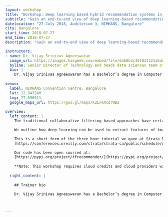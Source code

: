 ```yaml
---
layout: workshop
title: "Workshop: Deep learning based hybrid recommendation systems in TensorFlow"
subtitle: "Gain an end-to-end view of deep learning-based recommendation and learning-to-rank systems using TensorFlow"
datelocation: "27 July 2018, Auditorium 3, NIMHANS, Bangalore"
city: Bangalore
start_time: 2018-07-27
end_time: 2018-07-27
description: "Gain an end-to-end view of deep learning-based recommendation and learning-to-rank systems using TensorFlow"

instructors:
- name: Dr. Vijay Srinivas Agneeswaran
  image_url: https://images.hasgeek.com/embed/file/63b0b3c46f834321a5dd1d0fb5516bac
  byline: Senior Director of Technology and heads data sciences team of SapientRazorfish
  bio: |
    Dr. Vijay Srinivas Agneeswaran has a Bachelor’s degree in Computer Science & Engineering from SVCE, Madras University (1998), an MS (By Research) from IIT Madras in 2001, a PhD from IIT Madras (2008) and a post-doctoral research fellowship in the LSIR Labs, Swiss Federal Institute of Technology, Lausanne (EPFL). He is now a Senior Director of Technology and heads data sciences team of SapientRazorfish in India. He has spent the last ten years creating intellectual property and building products in the big data area in Oracle, Cognizant and Impetus. He has built PMML support into Spark/Storm and realized several machine learning algorithms such as LDA, Random Forests over Spark. He led a team that designed and implemented a big data governance product for a role-based fine-grained access control inside of Hadoop YARN.  He and his team have also built the first distributed deep learning framework on Spark. He is a professional member of the ACM and the IEEE (Senior) for the last 10+ years. He has four full US patents and has published in leading journals and conferences, including IEEE transactions. His research interests include distributed systems, data sciences as well as Big-Data and other emerging technologies. He has been an invited speaker in several national and International conferences such as O'Reilly's Strata Big-data conference series. He was an editorial speaker at the Strata Data conference in London in May 2017 and will also be speaking at the Strata Data 2018 conference in San Jose.  He is also in the program committee of Strata Data Singapore 2017 as well as Strata Data, San Jose, 2018. He lives in Bangalore with his wife, son and daughter and enjoys researching history and philosophy of Egypt, Babylonia, Greece and India.
    
venue:
  label: NIMHANS Convention Centre, Bangalore
  lat: 12.943240
  lng: 77.596911
  google_maps_url: https://goo.gl/maps/K2LFmAcdrWB2
  
overview:
  left_content: |
    The traditional collaborative filtering based approaches have certain lacunae like their inability to handle sparse data, cold-start and lack-of scalability when there are millions of items and/or users. The content based recommendation engines overcome cold start, but have issues in taking user feedback into account. Hybrid recommendation engines try to get the best of both worldds. We outline the embeddings based approach to build deep learning based hybrid recommendation systems in TensorFlow.

    We outline how deep learning can be used to extract features of images, product meta-data (or domain ontology) and convert these into embeddings. The text+image embeddings plus the embedded latent features of both items and users (meta-data of users, including browsing and purchase history) is combined with a feed-forward deep learning network.

    This is a short form of the three hour tutorial we gave at Strata Data conference in California in March 2018: 
    [https://conferences.oreilly.com/strata/strata-ca/public/schedule/detail/63818](https://conferences.oreilly.com/strata/strata-ca/public/schedule/detail/63818) 

    Our code has been open sourced at: 
    [https://pypi.org/project/tfrecommender/](https://pypi.org/project/tfrecommender/)
    
    **Note: This workshop requires cloud credits and cloud providers will be collecting participants data for generating coupons. These credits are exclusively for hands-on labs. We will be opening up RSVP for this workshop shortly.**
    
  right_content: |
  
    ## Trainer bio

    Dr. Vijay Srinivas Agneeswaran has a Bachelor’s degree in Computer Science & Engineering from SVCE, Madras University (1998), an MS (By Research) from IIT Madras in 2001, a PhD from IIT Madras (2008) and a post-doctoral research fellowship in the LSIR Labs, Swiss Federal Institute of Technology, Lausanne (EPFL). He is now a Senior Director of Technology and heads data sciences team of SapientRazorfish in India. He has spent the last ten years creating intellectual property and building products in the big data area in Oracle, Cognizant and Impetus. He has built PMML support into Spark/Storm and realized several machine learning algorithms such as LDA, Random Forests over Spark. He led a team that designed and implemented a big data governance product for a role-based fine-grained access control inside of Hadoop YARN.  He and his team have also built the first distributed deep learning framework on Spark. He is a professional member of the ACM and the IEEE (Senior) for the last 10+ years. He has four full US patents and has published in leading journals and conferences, including IEEE transactions. His research interests include distributed systems, data sciences as well as Big-Data and other emerging technologies. He has been an invited speaker in several national and International conferences such as O'Reilly's Strata Big-data conference series. He was an editorial speaker at the Strata Data conference in London in May 2017 and will also be speaking at the Strata Data 2018 conference in San Jose.  He is also in the program committee of Strata Data Singapore 2017 as well as Strata Data, San Jose, 2018. He lives in Bangalore with his wife, son and daughter and enjoys researching history and philosophy of Egypt, Babylonia, Greece and India.



---
```

